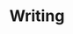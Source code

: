 ---
layout: home
title: Writing
permalink: /writing/
background: '/images/2019-04-25 12-38-31-0.JPG'
---
